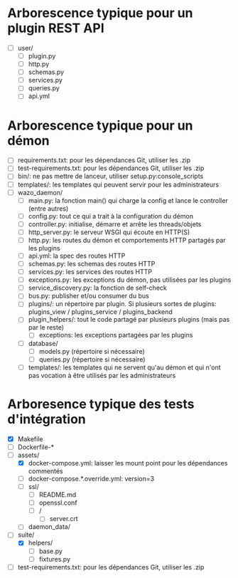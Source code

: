 # Arborescence typique pour un plugin REST API

- [ ] user/
  - [ ] plugin.py
  - [ ] http.py
  - [ ] schemas.py
  - [ ] services.py
  - [ ] queries.py
  - [ ] api.yml

# Arborescence typique pour un démon

- [ ] requirements.txt: pour les dépendances Git, utiliser les .zip
- [ ] test-requirements.txt: pour les dépendances Git, utiliser les .zip
- [ ] bin/: ne pas mettre de lanceur, utiliser setup.py:console_scripts
- [ ] templates/: les templates qui peuvent servir pour les administrateurs
- [ ] wazo_daemon/
  - [ ] main.py: la fonction main() qui charge la config et lance le controller (entre autres)
  - [ ] config.py: tout ce qui a trait à la configuration du démon
  - [ ] controller.py: initialise, démarre et arrête les threads/objets
  - [ ] http_server.py: le serveur WSGI qui écoute en HTTP(S)
  - [ ] http.py: les routes du démon et comportements HTTP partagés par les plugins
  - [ ] api.yml: la spec des routes HTTP
  - [ ] schemas.py: les schemas des routes HTTP
  - [ ] services.py: les services des routes HTTP
  - [ ] exceptions.py: les exceptions du démon, pas utilisées par les plugins
  - [ ] service_discovery.py: la fonction de self-check
  - [ ] bus.py: publisher et/ou consumer du bus
  - [ ] plugins/: un répertoire par plugin. Si plusieurs sortes de plugins: plugins_view / plugins_service / plugins_backend
  - [ ] plugin_helpers/: tout le code partagé par plusieurs plugins (mais pas par le reste)
    - [ ] exceptions: les exceptions partagées par les plugins
  - [ ] database/
    - [ ] models.py (répertoire si nécessaire)
    - [ ] queries.py (répertoire si nécessaire)
  - [ ] templates/: les templates qui ne servent qu'au démon et qui n'ont pas vocation à être utilisés par les administrateurs
  
# Arboresence typique des tests d'intégration

- [X] Makefile
- [ ] Dockerfile-*
- [ ] assets/
  - [X] docker-compose.yml: laisser les mount point pour les dépendances commentés
  - [ ] docker-compose.*.override.yml: version=3
  - [ ] ssl/
    - [ ] README.md
    - [ ] openssl.conf
    - [ ] <daemon>/
      - [ ] server.crt
  - [ ] daemon_data/
- [ ] suite/
  - [X] helpers/
    - [ ] base.py
    - [ ] fixtures.py
- [ ] test-requirements.txt: pour les dépendances Git, utiliser les .zip
